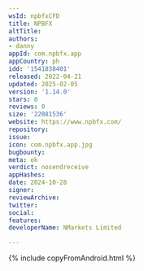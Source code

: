 ```yaml
---
wsId: npbfxCFD
title: NPBFX
altTitle: 
authors:
- danny
appId: com.npbfx.app
appCountry: ph
idd: '1541838401'
released: 2022-04-21
updated: 2025-02-05
version: '1.14.0'
stars: 0
reviews: 0
size: '22081536'
website: https://www.npbfx.com/
repository: 
issue: 
icon: com.npbfx.app.jpg
bugbounty: 
meta: ok
verdict: nosendreceive
appHashes: 
date: 2024-10-28
signer: 
reviewArchive: 
twitter: 
social: 
features: 
developerName: NMarkets Limited

---
```


{% include copyFromAndroid.html %}
